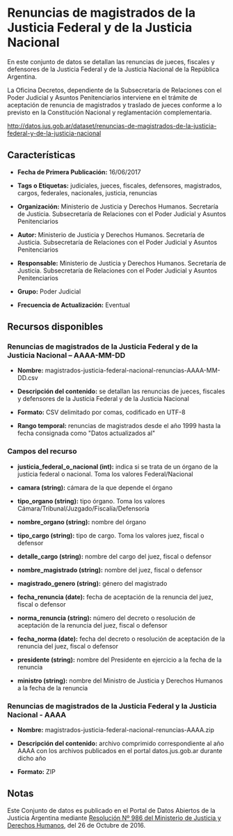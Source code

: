 Renuncias de magistrados de la Justicia Federal y de la Justicia Nacional
=========================================================================

En este conjunto de datos se detallan las renuncias de jueces, fiscales y defensores de la Justicia Federal y de la Justicia Nacional de la República Argentina.

La Oficina Decretos, dependiente de la Subsecretaría de Relaciones con el Poder Judicial y Asuntos Penitenciarios interviene en el trámite de aceptación de renuncia de magistrados y traslado de jueces conforme a lo previsto en la Constitución Nacional y reglamentación complementaria.

http://datos.jus.gob.ar/dataset/renuncias-de-magistrados-de-la-justicia-federal-y-de-la-justicia-nacional

Características
---------------

-   **Fecha de Primera Publicación:** 16/06/2017

-   **Tags o Etiquetas:** judiciales, jueces, fiscales, defensores, magistrados, cargos, federales, nacionales, justicia, renuncias

-   **Organización:** Ministerio de Justicia y Derechos Humanos. Secretaría de Justicia. Subsecretaría de Relaciones con el Poder Judicial y Asuntos Penitenciarios

-   **Autor:** Ministerio de Justicia y Derechos Humanos. Secretaría de Justicia. Subsecretaría de Relaciones con el Poder Judicial y Asuntos Penitenciarios

-   **Responsable:** Ministerio de Justicia y Derechos Humanos. Secretaría de Justicia. Subsecretaría de Relaciones con el Poder Judicial y Asuntos Penitenciarios

-   **Grupo:** Poder Judicial

-   **Frecuencia de Actualización:** Eventual

Recursos disponibles
--------------------

### Renuncias de magistrados de la Justicia Federal y de la Justicia Nacional – AAAA-MM-DD

-   **Nombre:** magistrados-justicia-federal-nacional-renuncias-AAAA-MM-DD.csv

-   **Descripción del contenido:** se detallan las renuncias de jueces, fiscales y defensores de la Justicia Federal y de la Justicia Nacional

-   **Formato:** CSV delimitado por comas, codificado en UTF-8

-   **Rango temporal:** renuncias de magistrados desde el año 1999 hasta la fecha consignada como "Datos actualizados al"

### Campos del recurso

-   **justicia_federal_o_nacional (int):** indica si se trata de un órgano de la justicia federal o nacional. Toma los valores Federal/Nacional

-   **camara (string):** cámara de la que depende el órgano

-   **tipo_organo (string):** tipo órgano. Toma los valores Cámara/Tribunal/Juzgado/Fiscalía/Defensoría

-   **nombre_organo (string):** nombre del órgano

-   **tipo_cargo (string):** tipo de cargo. Toma los valores juez, fiscal o defensor

-   **detalle_cargo (string):** nombre del cargo del juez, fiscal o defensor

-   **nombre_magistrado (string):** nombre del juez, fiscal o defensor

-   **magistrado_genero (string):** género del magistrado

-   **fecha_renuncia (date):** fecha de aceptación de la renuncia del juez, fiscal o defensor

-   **norma_renuncia (string):** número del decreto o resolución de aceptación de la renuncia del juez, fiscal o defensor

-   **fecha_norma (date):** fecha del decreto o resolución de aceptación de la renuncia del juez, fiscal o defensor

-   **presidente (string):** nombre del Presidente en ejercicio a la fecha de la renuncia

-   **ministro (string):** nombre del Ministro de Justicia y Derechos Humanos a la fecha de la renuncia

### Renuncias de magistrados de la Justicia Federal y la Justicia Nacional - AAAA

- **Nombre:** magistrados-justicia-federal-nacional-renuncias-AAAA.zip

- **Descripción del contenido:** archivo comprimido correspondiente al año AAAA con los archivos publicados en el portal datos.jus.gob.ar durante dicho año

- **Formato:** ZIP

Notas
-----
Este Conjunto de datos es publicado en el Portal de Datos Abiertos de la Justicia Argentina mediante [Resolución Nº 986 del Ministerio de Justicia y Derechos Humanos](http://datos.jus.gob.ar/resoluciones/RESOL-2016-986-E-APN-MJ.pdf), del 26 de Octubre de 2016.
